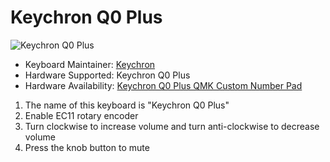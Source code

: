 # Keychron Q0 Plus

![Keychron Q0 Plus](https://i.imgur.com/EDbfVVOh.jpg)

* Keyboard Maintainer: [Keychron](https://github.com/keychron)
* Hardware Supported: Keychron Q0 Plus
* Hardware Availability: [Keychron Q0 Plus QMK Custom Number Pad](https://www.keychron.com/products/keychron-q0-plus-qmk-custom-number-pad)

1. The name of this keyboard is "Keychron Q0 Plus"
2. Enable EC11 rotary encoder
3. Turn clockwise to increase volume and turn anti-clockwise to decrease volume
4. Press the knob button to mute
